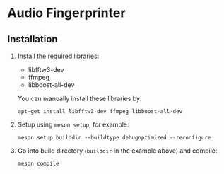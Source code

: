# Audio Fingerprinter

## Installation

1. Install the required libraries:

    - libfftw3-dev
    - ffmpeg
    - libboost-all-dev

    You can manually install these libraries by: 
    ```
    apt-get install libfftw3-dev ffmpeg libboost-all-dev
    ```

2. Setup using `meson setup`, for example:
    ```
    meson setup builddir --buildtype debugoptimized --reconfigure
    ```
3. Go into build directory (`builddir` in the example above) and compile:
    ```
    meson compile
    ```

